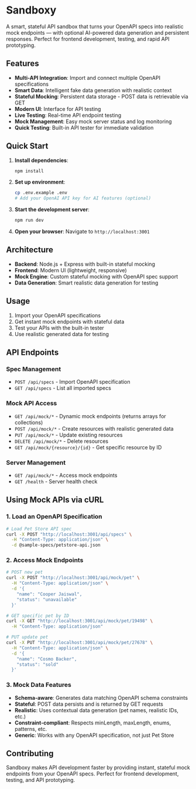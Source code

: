 # Sandboxy

A smart, stateful API sandbox that turns your OpenAPI specs into realistic mock endpoints — with optional AI-powered data generation and persistent responses. Perfect for frontend development, testing, and rapid API prototyping.


## Features

- **Multi-API Integration**: Import and connect multiple OpenAPI specifications
- **Smart Data**: Intelligent fake data generation with realistic context
- **Stateful Mocking**: Persistent data storage - POST data is retrievable via GET
- **Modern UI**: Interface for API testing
- **Live Testing**: Real-time API endpoint testing
- **Mock Management**: Easy mock server status and log monitoring
- **Quick Testing**: Built-in API tester for immediate validation

## Quick Start

1. **Install dependencies**:
   ```bash
   npm install
   ```

2. **Set up environment**:
   ```bash
   cp .env.example .env
   # Add your OpenAI API key for AI features (optional)
   ```

3. **Start the development server**:
   ```bash
   npm run dev
   ```

4. **Open your browser**:
   Navigate to `http://localhost:3001`

## Architecture

- **Backend**: Node.js + Express with built-in stateful mocking
- **Frontend**: Modern UI (lightweight, responsive)
- **Mock Engine**: Custom stateful mocking with OpenAPI spec support
- **Data Generation**: Smart realistic data generation for testing

## Usage

1. Import your OpenAPI specifications
2. Get instant mock endpoints with stateful data
3. Test your APIs with the built-in tester
4. Use realistic generated data for testing

## API Endpoints

### Spec Management
- `POST /api/specs` - Import OpenAPI specification
- `GET /api/specs` - List all imported specs

### Mock API Access
- `GET /api/mock/*` - Dynamic mock endpoints (returns arrays for collections)
- `POST /api/mock/*` - Create resources with realistic generated data
- `PUT /api/mock/*` - Update existing resources
- `DELETE /api/mock/*` - Delete resources
- `GET /api/mock/{resource}/{id}` - Get specific resource by ID

### Server Management
- `GET /api/mock/*` - Access mock endpoints
- `GET /health` - Server health check

## Using Mock APIs via cURL

### 1. Load an OpenAPI Specification
```bash
# Load Pet Store API spec
curl -X POST "http://localhost:3001/api/specs" \
  -H "Content-Type: application/json" \
  -d @sample-specs/petstore-api.json
```

### 2. Access Mock Endpoints
```bash
# POST new pet
curl -X POST "http://localhost:3001/api/mock/pet" \
  -H "Content-Type: application/json" \
  -d '{
    "name": "Cooper Jaiswal",
    "status": "unavailable"
  }'

# GET specific pet by ID
curl -X GET "http://localhost:3001/api/mock/pet/19498" \
  -H "Content-Type: application/json"

# PUT update pet
curl -X PUT "http://localhost:3001/api/mock/pet/27678" \
  -H "Content-Type: application/json" \
  -d '{
    "name": "Cosmo Backer",
    "status": "sold"
  }'
```

### 3. Mock Data Features
- **Schema-aware**: Generates data matching OpenAPI schema constraints
- **Stateful**: POST data persists and is returned by GET requests
- **Realistic**: Uses contextual data generation (pet names, realistic IDs, etc.)
- **Constraint-compliant**: Respects minLength, maxLength, enums, patterns, etc.
- **Generic**: Works with any OpenAPI specification, not just Pet Store

## Contributing

Sandboxy makes API development faster by providing instant, stateful mock endpoints from your OpenAPI specs. Perfect for frontend development, testing, and API prototyping.
